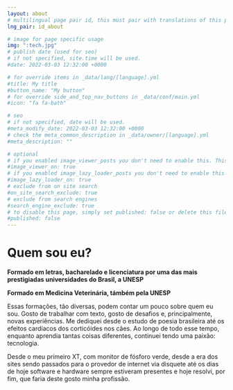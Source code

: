 ```yaml
---
layout: about
# multilingual page pair id, this must pair with translations of this page. (This name must be unique)
lng_pair: id_about

# image for page specific usage
img: ":tech.jpg"
# publish date (used for seo)
# if not specified, site.time will be used.
#date: 2022-03-03 12:32:00 +0000

# for override items in _data/lang/[language].yml
#title: My title
#button_name: "My button"
# for override side_and_top_nav_buttons in _data/conf/main.yml
#icon: "fa fa-bath"

# seo
# if not specified, date will be used.
#meta_modify_date: 2022-03-03 12:32:00 +0000
# check the meta_common_description in _data/owner/[language].yml
#meta_description: ""

# optional
# if you enabled image_viewer_posts you don't need to enable this. This is only if image_viewer_posts = false
#image_viewer_on: true
# if you enabled image_lazy_loader_posts you don't need to enable this. This is only if image_lazy_loader_posts = false
#image_lazy_loader_on: true
# exclude from on site search
#on_site_search_exclude: true
# exclude from search engines
#search_engine_exclude: true
# to disable this page, simply set published: false or delete this file
#published: false
---
```

# Quem sou eu?

<p> <b>Formado em letras, bacharelado e licenciatura por uma das mais prestigiadas universidades do Brasil, a UNESP</b> </p>
<p> <b> Formado em Medicina Veterinária, támbém pela UNESP </b> </p>

<p> Essas formações, tão diversas, podem contar um pouco sobre quem eu sou. Gosto de trabalhar com texto, gosto de desafios e, principalmente, novas experiências. Me dediquei desde o estudo de poesia brasileira até os efeitos cardíacos dos corticóides nos cães.
Ao longo de todo esse tempo, enquanto aprendia tantas coisas diferentes, continuei tendo uma paixão: tecnologia. </p>

<p> Desde o meu primeiro XT, com monitor de fósforo verde, desde a era dos sites sendo passados para o provedor de internet via disquete até os dias de hoje software e hardware sempre estiveram presentes e hoje resolvi, por fim, que faria deste gosto minha profissão. </p>





